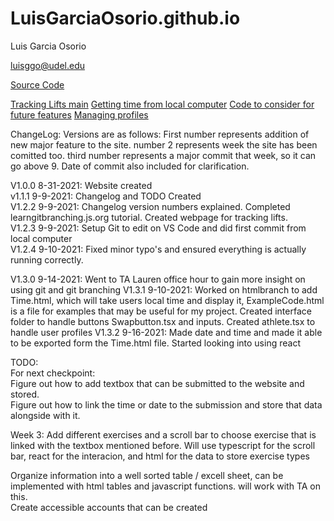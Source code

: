 # LuisGarciaOsorio.github.io

Luis Garcia Osorio

luisggo@udel.edu

[Source Code](https://github.com/LuisGarciaOsorio/LuisGarciaOsorio.github.io)

<a href="TrackingLifts.html" title="Tracking Lifts"> Tracking Lifts main</a>
<a href="Time.html" title="Local Time"> Getting time from local computer</a>
<a href="ExampleCode.html" title="Example Code"> Code to consider for future features</a>
<a href="athlete.tsx" title="Athlete profile">Managing profiles</a>

ChangeLog:
Versions are as follows: First number represents addition of new major feature to the site. number 2 represents week the site has been comitted too. third number represents a major commit that week, so it can go above 9. Date of commit also included for clarification.

V1.0.0 8-31-2021: Website created   
v1.1.1 9-9-2021: Changelog and TODO Created  
V1.2.2 9-9-2021: Changelog version numbers explained. Completed learngitbranching.js.org tutorial. Created webpage for tracking lifts.  
V1.2.3 9-9-2021: Setup Git to edit on VS Code and did first commit from local computer  
V1.2.4 9-10-2021: Fixed minor typo's and ensured everything is actually running correctly.  

V1.3.0 9-14-2021: Went to TA Lauren office hour to gain more insight on using git and git branching
V1.3.1 9-10-2021: Worked on htmlbranch to add Time.html, which will take users local time and display it, ExampleCode.html is a file for examples that may be useful for my project. Created interface folder to handle buttons Swapbutton.tsx and inputs. Created athlete.tsx to handle user profiles
V1.3.2 9-16-2021: Made date and time and made it able to be exported form the Time.html file. Started looking into using react

TODO:  
For next checkpoint:  
Figure out how to add textbox that can be submitted to the website and stored.  
Figure out how to link the time or date to the submission and store that data alongside with it.  

Week 3:
Add different exercises and a scroll bar to choose exercise that is linked with the textbox mentioned before. Will use typescript for the scroll bar, react for the interacion, and html for the data to store exercise types  

Organize information into a well sorted table / excell sheet, can be implemented with html tables and javascript functions. will work with TA on this.    
Create accessible accounts that can be created    







